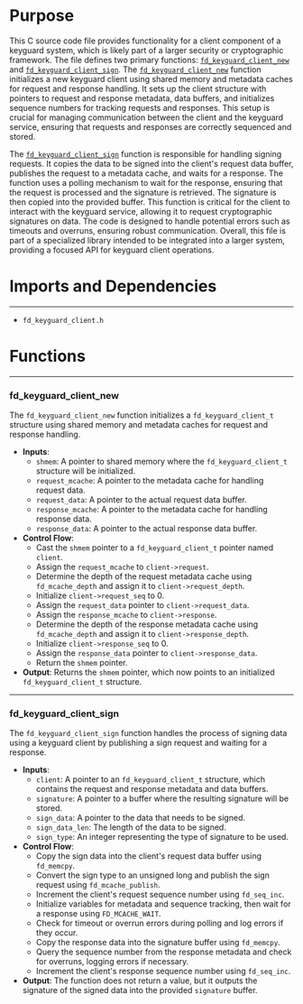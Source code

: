 # Purpose
This C source code file provides functionality for a client component of a keyguard system, which is likely part of a larger security or cryptographic framework. The file defines two primary functions: [`fd_keyguard_client_new`](#fd_keyguard_client_new) and [`fd_keyguard_client_sign`](#fd_keyguard_client_sign). The [`fd_keyguard_client_new`](#fd_keyguard_client_new) function initializes a new keyguard client using shared memory and metadata caches for request and response handling. It sets up the client structure with pointers to request and response metadata, data buffers, and initializes sequence numbers for tracking requests and responses. This setup is crucial for managing communication between the client and the keyguard service, ensuring that requests and responses are correctly sequenced and stored.

The [`fd_keyguard_client_sign`](#fd_keyguard_client_sign) function is responsible for handling signing requests. It copies the data to be signed into the client's request data buffer, publishes the request to a metadata cache, and waits for a response. The function uses a polling mechanism to wait for the response, ensuring that the request is processed and the signature is retrieved. The signature is then copied into the provided buffer. This function is critical for the client to interact with the keyguard service, allowing it to request cryptographic signatures on data. The code is designed to handle potential errors such as timeouts and overruns, ensuring robust communication. Overall, this file is part of a specialized library intended to be integrated into a larger system, providing a focused API for keyguard client operations.
# Imports and Dependencies

---
- `fd_keyguard_client.h`


# Functions

---
### fd\_keyguard\_client\_new<!-- {{#callable:fd_keyguard_client_new}} -->
The `fd_keyguard_client_new` function initializes a `fd_keyguard_client_t` structure using shared memory and metadata caches for request and response handling.
- **Inputs**:
    - `shmem`: A pointer to shared memory where the `fd_keyguard_client_t` structure will be initialized.
    - `request_mcache`: A pointer to the metadata cache for handling request data.
    - `request_data`: A pointer to the actual request data buffer.
    - `response_mcache`: A pointer to the metadata cache for handling response data.
    - `response_data`: A pointer to the actual response data buffer.
- **Control Flow**:
    - Cast the `shmem` pointer to a `fd_keyguard_client_t` pointer named `client`.
    - Assign the `request_mcache` to `client->request`.
    - Determine the depth of the request metadata cache using `fd_mcache_depth` and assign it to `client->request_depth`.
    - Initialize `client->request_seq` to 0.
    - Assign the `request_data` pointer to `client->request_data`.
    - Assign the `response_mcache` to `client->response`.
    - Determine the depth of the response metadata cache using `fd_mcache_depth` and assign it to `client->response_depth`.
    - Initialize `client->response_seq` to 0.
    - Assign the `response_data` pointer to `client->response_data`.
    - Return the `shmem` pointer.
- **Output**: Returns the `shmem` pointer, which now points to an initialized `fd_keyguard_client_t` structure.


---
### fd\_keyguard\_client\_sign<!-- {{#callable:fd_keyguard_client_sign}} -->
The `fd_keyguard_client_sign` function handles the process of signing data using a keyguard client by publishing a sign request and waiting for a response.
- **Inputs**:
    - `client`: A pointer to an `fd_keyguard_client_t` structure, which contains the request and response metadata and data buffers.
    - `signature`: A pointer to a buffer where the resulting signature will be stored.
    - `sign_data`: A pointer to the data that needs to be signed.
    - `sign_data_len`: The length of the data to be signed.
    - `sign_type`: An integer representing the type of signature to be used.
- **Control Flow**:
    - Copy the sign data into the client's request data buffer using `fd_memcpy`.
    - Convert the sign type to an unsigned long and publish the sign request using `fd_mcache_publish`.
    - Increment the client's request sequence number using `fd_seq_inc`.
    - Initialize variables for metadata and sequence tracking, then wait for a response using `FD_MCACHE_WAIT`.
    - Check for timeout or overrun errors during polling and log errors if they occur.
    - Copy the response data into the signature buffer using `fd_memcpy`.
    - Query the sequence number from the response metadata and check for overruns, logging errors if necessary.
    - Increment the client's response sequence number using `fd_seq_inc`.
- **Output**: The function does not return a value, but it outputs the signature of the signed data into the provided `signature` buffer.


